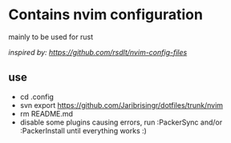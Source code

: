 # Contains nvim configuration

mainly to be used for rust

_inspired by: https://github.com/rsdlt/nvim-config-files_

## use
* cd .config
* svn export https://github.com/Jaribrisingr/dotfiles/trunk/nvim
* rm README.md
* disable some plugins causing errors, run :PackerSync and/or :PackerInstall until everything works :)
